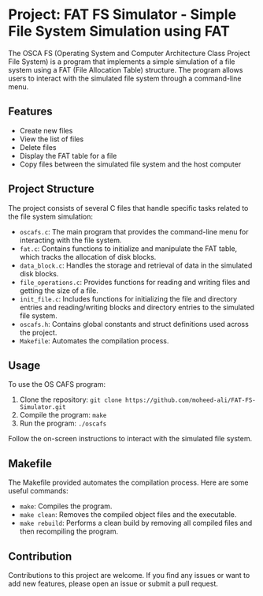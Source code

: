 # Project: FAT FS Simulator - Simple File System Simulation using FAT

The OSCA FS (Operating System and Computer Architecture Class Project File System) is a program that implements a simple simulation of a file system using a FAT (File Allocation Table) structure. The program allows users to interact with the simulated file system through a command-line menu.

## Features

- Create new files
- View the list of files
- Delete files
- Display the FAT table for a file
- Copy files between the simulated file system and the host computer

## Project Structure

The project consists of several C files that handle specific tasks related to the file system simulation:

- `oscafs.c`: The main program that provides the command-line menu for interacting with the file system.
- `fat.c`: Contains functions to initialize and manipulate the FAT table, which tracks the allocation of disk blocks.
- `data_block.c`: Handles the storage and retrieval of data in the simulated disk blocks.
- `file_operations.c`: Provides functions for reading and writing files and getting the size of a file.
- `init_file.c`: Includes functions for initializing the file and directory entries and reading/writing blocks and directory entries to the simulated file system.
- `oscafs.h`: Contains global constants and struct definitions used across the project.
- `Makefile`: Automates the compilation process.

## Usage

To use the OS CAFS program:

1. Clone the repository: `git clone https://github.com/moheed-ali/FAT-FS-Simulator.git`
2. Compile the program: `make`
3. Run the program: `./oscafs`

Follow the on-screen instructions to interact with the simulated file system.

## Makefile

The Makefile provided automates the compilation process. Here are some useful commands:

- `make`: Compiles the program.
- `make clean`: Removes the compiled object files and the executable.
- `make rebuild`: Performs a clean build by removing all compiled files and then recompiling the program.

## Contribution

Contributions to this project are welcome. If you find any issues or want to add new features, please open an issue or submit a pull request.

